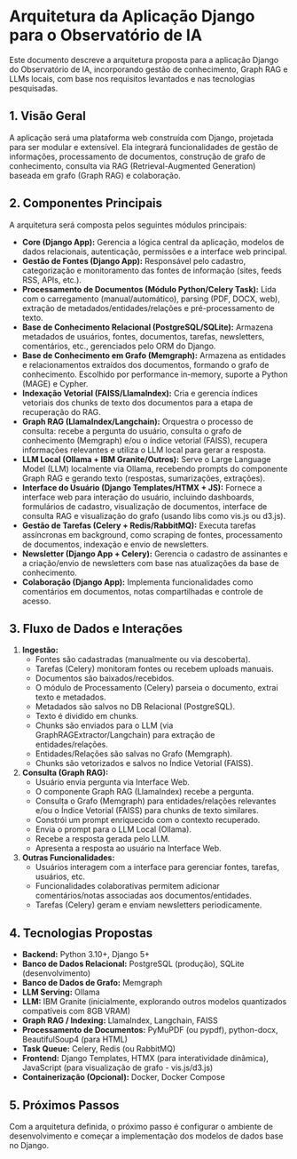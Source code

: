 # Arquitetura da Aplicação Django para o Observatório de IA

Este documento descreve a arquitetura proposta para a aplicação Django do Observatório de IA, incorporando gestão de conhecimento, Graph RAG e LLMs locais, com base nos requisitos levantados e nas tecnologias pesquisadas.

## 1. Visão Geral

A aplicação será uma plataforma web construída com Django, projetada para ser modular e extensível. Ela integrará funcionalidades de gestão de informações, processamento de documentos, construção de grafo de conhecimento, consulta via RAG (Retrieval-Augmented Generation) baseada em grafo (Graph RAG) e colaboração.

## 2. Componentes Principais

A arquitetura será composta pelos seguintes módulos principais:

*   **Core (Django App):** Gerencia a lógica central da aplicação, modelos de dados relacionais, autenticação, permissões e a interface web principal.
*   **Gestão de Fontes (Django App):** Responsável pelo cadastro, categorização e monitoramento das fontes de informação (sites, feeds RSS, APIs, etc.).
*   **Processamento de Documentos (Módulo Python/Celery Task):** Lida com o carregamento (manual/automático), parsing (PDF, DOCX, web), extração de metadados/entidades/relações e pré-processamento de texto.
*   **Base de Conhecimento Relacional (PostgreSQL/SQLite):** Armazena metadados de usuários, fontes, documentos, tarefas, newsletters, comentários, etc., gerenciados pelo ORM do Django.
*   **Base de Conhecimento em Grafo (Memgraph):** Armazena as entidades e relacionamentos extraídos dos documentos, formando o grafo de conhecimento. Escolhido por performance in-memory, suporte a Python (MAGE) e Cypher.
*   **Indexação Vetorial (FAISS/LlamaIndex):** Cria e gerencia índices vetoriais dos chunks de texto dos documentos para a etapa de recuperação do RAG.
*   **Graph RAG (LlamaIndex/Langchain):** Orquestra o processo de consulta: recebe a pergunta do usuário, consulta o grafo de conhecimento (Memgraph) e/ou o índice vetorial (FAISS), recupera informações relevantes e utiliza o LLM local para gerar a resposta.
*   **LLM Local (Ollama + IBM Granite/Outros):** Serve o Large Language Model (LLM) localmente via Ollama, recebendo prompts do componente Graph RAG e gerando texto (respostas, sumarizações, extrações).
*   **Interface do Usuário (Django Templates/HTMX + JS):** Fornece a interface web para interação do usuário, incluindo dashboards, formulários de cadastro, visualização de documentos, interface de consulta RAG e visualização do grafo (usando libs como vis.js ou d3.js).
*   **Gestão de Tarefas (Celery + Redis/RabbitMQ):** Executa tarefas assíncronas em background, como scraping de fontes, processamento de documentos, indexação e envio de newsletters.
*   **Newsletter (Django App + Celery):** Gerencia o cadastro de assinantes e a criação/envio de newsletters com base nas atualizações da base de conhecimento.
*   **Colaboração (Django App):** Implementa funcionalidades como comentários em documentos, notas compartilhadas e controle de acesso.

## 3. Fluxo de Dados e Interações

1.  **Ingestão:**
    *   Fontes são cadastradas (manualmente ou via descoberta).
    *   Tarefas (Celery) monitoram fontes ou recebem uploads manuais.
    *   Documentos são baixados/recebidos.
    *   O módulo de Processamento (Celery) parseia o documento, extrai texto e metadados.
    *   Metadados são salvos no DB Relacional (PostgreSQL).
    *   Texto é dividido em chunks.
    *   Chunks são enviados para o LLM (via GraphRAGExtractor/Langchain) para extração de entidades/relações.
    *   Entidades/Relações são salvas no Grafo (Memgraph).
    *   Chunks são vetorizados e salvos no Índice Vetorial (FAISS).
2.  **Consulta (Graph RAG):**
    *   Usuário envia pergunta via Interface Web.
    *   O componente Graph RAG (LlamaIndex) recebe a pergunta.
    *   Consulta o Grafo (Memgraph) para entidades/relações relevantes e/ou o Índice Vetorial (FAISS) para chunks de texto similares.
    *   Constrói um prompt enriquecido com o contexto recuperado.
    *   Envia o prompt para o LLM Local (Ollama).
    *   Recebe a resposta gerada pelo LLM.
    *   Apresenta a resposta ao usuário na Interface Web.
3.  **Outras Funcionalidades:**
    *   Usuários interagem com a interface para gerenciar fontes, tarefas, usuários, etc.
    *   Funcionalidades colaborativas permitem adicionar comentários/notas associadas aos documentos/entidades.
    *   Tarefas (Celery) geram e enviam newsletters periodicamente.

## 4. Tecnologias Propostas

*   **Backend:** Python 3.10+, Django 5+
*   **Banco de Dados Relacional:** PostgreSQL (produção), SQLite (desenvolvimento)
*   **Banco de Dados de Grafo:** Memgraph
*   **LLM Serving:** Ollama
*   **LLM:** IBM Granite (inicialmente, explorando outros modelos quantizados compatíveis com 8GB VRAM)
*   **Graph RAG / Indexing:** LlamaIndex, Langchain, FAISS
*   **Processamento de Documentos:** PyMuPDF (ou pypdf), python-docx, BeautifulSoup4 (para HTML)
*   **Task Queue:** Celery, Redis (ou RabbitMQ)
*   **Frontend:** Django Templates, HTMX (para interatividade dinâmica), JavaScript (para visualização de grafo - vis.js/d3.js)
*   **Containerização (Opcional):** Docker, Docker Compose

## 5. Próximos Passos

Com a arquitetura definida, o próximo passo é configurar o ambiente de desenvolvimento e começar a implementação dos modelos de dados base no Django.

